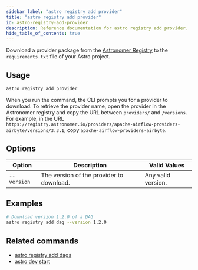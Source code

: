 ```yaml
---
sidebar_label: "astro registry add provider"
title: "astro registry add provider"
id: astro-registry-add-provider
description: Reference documentation for astro registry add provider.
hide_table_of_contents: true
---
```


Download a provider package from the [Astronomer Registry](https://registry.astronomer.io/) to the `requirements.txt` file of your Astro project. 

## Usage 

```sh
astro registry add provider
```

When you run the command, the CLI prompts you for a provider to download. To retrieve the provider name, open the provider in the Astronomer registry and copy the URL between `providers/` and `/versions`. For example, in the URL `https://registry.astronomer.io/providers/apache-airflow-providers-airbyte/versions/3.3.1`, copy `apache-airflow-providers-airbyte`. 

## Options

| Option            | Description                                                                                                                             | Valid Values  |
| ----------------- | --------------------------------------------------------------------------------------------------------------------------------------- | ------------- |
| `--version`   | The version of the provider to download.                                                                                                      | Any valid version.   |

## Examples

```sh
# Download version 1.2.0 of a DAG
astro registry add dag --version 1.2.0
```

## Related commands

- [astro registry add dags](cli/astro-registry-add-dags.md)
- [astro dev start](cli/astro-dev-start.md)
